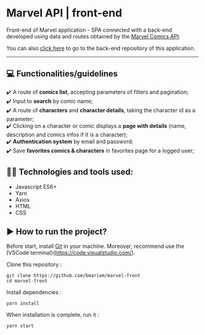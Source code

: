 # Marvel API | front-end

Front-end of Marvel application - SPA connected with a back-end developed using data and routes obtained by the [Marvel Comics API](https://lereacteur-marvel-api.herokuapp.com/).

You can also [click here](https://github.com/bmariem/marvel) to go to the back-end repository of this application.<hr>

## 💻 Functionalities/guidelines

✔️ A route of **comics list**, accepting parameters of filters and pagination;<br>
✔️ Input to **search** by comic name;<br>
✔️ A route of **characters** and **character details**, taking the character id as a parameter;<br>
✔️ Clicking on a character or comic displays a **page with details** (name, description and comics infos if it is a character);<br>
✔️ **Authentication system** by email and password;<br>
✔️ Save **favorites comics & characters** in favorites page for a logged user;<br>

## 👩‍💻 Technologies and tools used:

- Javascript ES6+
- Yarn
- Axios
- HTML
- CSS

## ▶️ How to run the project?

Before start, install [Git](https://git-scm.com/) in your machine.
Moreover, recommend use the [VSCode terminal}(https://code.visualstudio.com/).

Clone this repository :

```
git clone https://github.com/bmariem/marvel-front
cd marvel-front
```

Install dependencies :

```
yarn install
```

When installation is complete, run it :

```
yarn start
```

